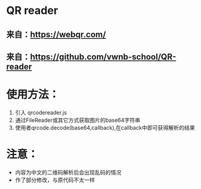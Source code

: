 # QR reader

## 来自：https://webqr.com/
## 来自：https://github.com/vwnb-school/QR-reader


# 使用方法：
1. 引入 qrcodereader.js
2. 通过FileReader或其它方式获取图片的base64字符串
3. 使用者qrcode.decode(base64,callback),在callback中即可获得解析的结果

# 注意：
* 内容为中文的二维码解析后会出现乱码的情况
* 作了部分修改，与原代码不太一样